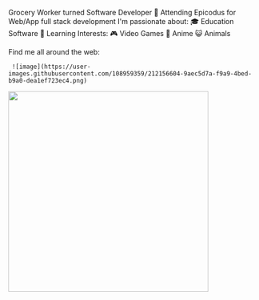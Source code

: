 Grocery Worker turned Software Developer
🌱 Attending Epicodus for Web/App full stack development
I'm passionate about:
🎓 Education Software
📝 Learning
Interests:
🎮 Video Games
🎴 Anime
😺 Animals


Find me all around the web:
        
     ![image](https://user-images.githubusercontent.com/108959359/212156604-9aec5d7a-f9a9-4bed-b9a0-dea1ef723ec4.png)
   

<img src="https://github-readme-stats.vercel.app/api?username=TheEPICturkey&show_icons=true&theme=ADD_THEME_HERE" width="400">

